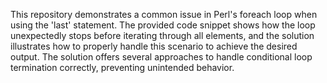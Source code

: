 This repository demonstrates a common issue in Perl's foreach loop when using the 'last' statement. The provided code snippet shows how the loop unexpectedly stops before iterating through all elements, and the solution illustrates how to properly handle this scenario to achieve the desired output.  The solution offers several approaches to handle conditional loop termination correctly, preventing unintended behavior.